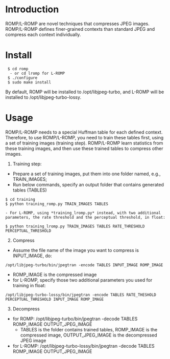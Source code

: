 # Introduction
ROMP/L-ROMP are novel techniques that compresses JPEG images. ROMP/L-ROMP defines finer-grained contexts than standard JPEG and compress each context individually.

# Install
```
 $ cd romp
  - or cd lromp for L-ROMP
 $ ./configure
 $ sudo make install
```
By default, ROMP will be installed to /opt/libjpeg-turbo, and L-ROMP will be installed to /opt/libjpeg-turbo-lossy.

# Usage
ROMP/L-ROMP needs to a special Huffman table for each defined context. Therefore, to use ROMP/L-ROMP, you need to train these tables first, using a set of training images (training step). ROMP/L-ROMP learn statistics from these training images, and then use these trained tables to compress other images.

1. Training step:
  - Prepare a set of training images, put them into one folder named, e.g., TRAIN_IMAGES;
  - Run below commands, specify an output folder that contains generated tables (TABLES)
   ```
   $ cd training
   $ python training_romp.py TRAIN_IMAGES TABLES
   ```
    - For L-ROMP, using *training_lromp.py* instead, with two additional parameters, the rate threshold and the perceptual threshold, in float:
   ```
   $ python training_lromp.py TRAIN_IMAGES TABLES RATE_THRESHOLD PERCEPTUAL_THRESHOLD
   ```
 
2. Compress
  - Assume the file name of the image you want to compress is INPUT_IMAGE, do:
   ```
   /opt/libjpeg-turbo/bin/jpegtran -encode TABLES INPUT_IMAGE ROMP_IMAGE
   ```
  - ROMP_IMAGE is the compressed image
  - for L-ROMP, specify those two additional parameters you used for training in float:
   ```
   /opt/libjpeg-turbo-lossy/bin/jpegtran -encode TABLES RATE_THESHOLD PERCEPTUAL_THRESHOLD INPUT_IMAGE ROMP_IMAGE 
   ```

3. Decompress
  - for ROMP: /opt/libjpeg-turbo/bin/jpegtran -decode TABLES ROMP_IMAGE OUTPUT_JPEG_IMAGE
    - TABLES is the folder contains trained tables, ROMP_IMAGE is the compressed image, OUTPUT_JPEG_IMAGE is the decompressed JPEG image
  - for L-ROMP: /opt/libjpeg-turbo-lossy/bin/jpegtran -decode TABLES ROMP_IMAGE OUTPUT_JPEG_IMAGE
